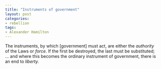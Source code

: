 ```yaml
---
title: "Instruments of government"
layout: post
categories:
- rebellion
tags:
- Alexander Hamilton
---
```


The instruments, by which [government] must act, are either the *authority* of the Laws or *force*. If the first be destroyed, the last must be substituted; ... and where this becomes the ordinary instrument of government, there is an end to *liberty.*